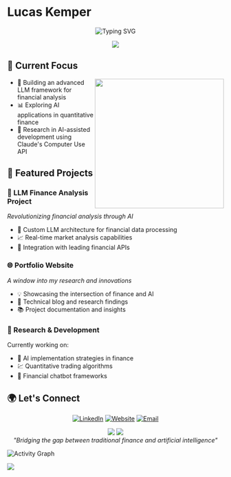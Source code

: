 # Lucas Kemper
<div align="center">

![Typing SVG](https://readme-typing-svg.herokuapp.com?font=JetBrains+Mono&size=28&duration=3000&pause=1000&color=A177FE&center=true&vCenter=true&width=435&lines=Quantitative+Finance+%2B+AI;MSc+Finance+Student;Building+the+Future+of+FinTech)

<img src="https://capsule-render.vercel.app/api?type=waving&color=0:A177FE,100:8E5FFE&height=120&section=header&text=Finance%20×%20AI%20Innovation&fontSize=42&fontColor=ffffff&animation=fadeIn"/>

</div>

## 🎯 Current Focus

<img align="right" src="https://raw.githubusercontent.com/rajput2107/rajput2107/master/Assets/Developer.gif" width="300" />

- 🤖 Building an advanced LLM framework for financial analysis
- 📊 Exploring AI applications in quantitative finance
- 🔬 Research in AI-assisted development using Claude's Computer Use API

## 🚀 Featured Projects

### 🤖 LLM Finance Analysis Project
*Revolutionizing financial analysis through AI*
- 🧠 Custom LLM architecture for financial data processing
- 📈 Real-time market analysis capabilities
- 🔄 Integration with leading financial APIs

### 🌐 Portfolio Website
*A window into my research and innovations*
- 💡 Showcasing the intersection of finance and AI
- 📝 Technical blog and research findings
- 📚 Project documentation and insights

### 🔬 Research & Development
Currently working on:
- 🎯 AI implementation strategies in finance
- 💹 Quantitative trading algorithms
- 🤝 Financial chatbot frameworks

## 🌍 Let's Connect

<div align="center">

[![LinkedIn](https://img.shields.io/badge/LinkedIn-0077B5?style=for-the-badge&logo=linkedin&logoColor=white&style=plastic)](https://linkedin.com/in/lucas-kemper)
[![Website](https://img.shields.io/badge/Portfolio-A177FE?style=for-the-badge&logo=About.me&logoColor=white&style=plastic)](https://www.lucaskemper.com)
[![Email](https://img.shields.io/badge/Email-D14836?style=for-the-badge&logo=gmail&logoColor=white&style=plastic)](mailto:contact@lucaskemper.com)

<img src="https://github-readme-stats.vercel.app/api?username=yourusername&show_icons=true&theme=midnight-purple&hide_border=true&bg_color=0d1117&title_color=A177FE&icon_color=A177FE&text_color=ffffff"/>

<img src="https://capsule-render.vercel.app/api?type=waving&color=0:A177FE,100:8E5FFE&height=120&section=footer&text=Let's%20Build%20Something%20Amazing&fontSize=24&fontColor=ffffff&animation=fadeIn"/>

</div>

<div align="center">
  <i>"Bridging the gap between traditional finance and artificial intelligence"</i>
</div>

<!-- Activity Graph -->
![Activity Graph](https://activity-graph.herokuapp.com/graph?username=yourusername&theme=react-dark&hide_border=true&area=true&color=A177FE&line=8E5FFE&point=FFFFFF)

<!-- Profile Views Counter -->
![](https://komarev.com/ghpvc/?username=yourusername&color=A177FE)

